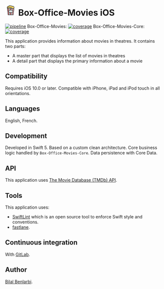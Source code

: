 <img src="./Box-Office-Movies/Box-Office-Movies/Resources/Assets.xcassets/AppIcon.appiconset/Icon-App-40x40@3x.png" alt="app icon" width="36" height="36"> Box-Office-Movies iOS
======================================
[![pipeline](https://gitlab.com/bilal.b/Box-Office-Movies-iOS/badges/master/pipeline.svg)](https://gitlab.com/bilal.b/Box-Office-Movies-iOS/pipelines)
Box-Office-Movies: [![coverage](https://gitlab.com/bilal.b/Box-Office-Movies-iOS/badges/master/coverage.svg?job=test_project)](https://gitlab.com/bilal.b/Box-Office-Movies-iOS)
Box-Office-Movies-Core: [![coverage](https://gitlab.com/bilal.b/Box-Office-Movies-iOS/badges/master/coverage.svg?job=test_core)](https://gitlab.com/bilal.b/Box-Office-Movies-iOS)

This application provides information about movies in theatres.
It contains two parts:
- A master part that displays the list of movies in theatres
- A detail part that displays the primary information about a movie

## Compatibility
Requires iOS 10.0 or later.
Compatible with iPhone, iPad and iPod touch in all orientations.

## Languages
English, French.

## Development
Developed in Swift 5.
Based on a custom clean architecture.
Core business logic handled by `Box-Office-Movies-Core`.
Data persistence with Core Data.

## API
This application uses [The Movie Database (TMDb) API](https://developers.themoviedb.org/).

## Tools
This application uses:
- [SwiftLint](https://github.com/realm/SwiftLint) which is an open source tool to enforce Swift style and conventions.
- [fastlane](https://fastlane.tools/).

## Continuous integration
With [GitLab](https://gitlab.com/bilal.b/Box-Office-Movies-iOS).

## Author
[Bilal Benlarbi](http://bilal.benlarbi.fr/).
